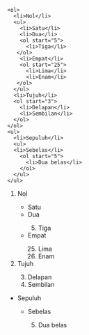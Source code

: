 ```
<ol>
  <li>Nol</li>
  <ul>
    <li>Satu</li>
    <li>Dua</li>
    <ol start="5">
      <li>Tiga</li>
   </ol>
    <li>Empat</li>
    <ol start="25">
      <li>Lima</li>
      <li>Enam</li>
   </ol>
  </ul>
  <li>Tujuh</li>
  <ol start="3">
    <li>Delapan</li>
    <li>Sembilan</li>
  </ol>
</ol>
<ul>
  <li>Sepuluh</li>
  <ul>
  <li>Sebelas</li>
    <ol start="5">
      <li>Dua belas</li>
    </ol>
  </ul>
</ul>
```

<ol>
  <li>Nol</li>
  <ul>
    <li>Satu</li>
    <li>Dua</li>
    <ol start="5">
      <li>Tiga</li>
   </ol>
    <li>Empat</li>
    <ol start="25">
      <li>Lima</li>
      <li>Enam</li>
   </ol>
  </ul>
  <li>Tujuh</li>
  <ol start="3">
    <li>Delapan</li>
    <li>Sembilan</li>
  </ol>
</ol>
<ul>
  <li>Sepuluh</li>
  <ul>
  <li>Sebelas</li>
    <ol start="5">
      <li>Dua belas</li>
    </ol>
  </ul>
</ul>
